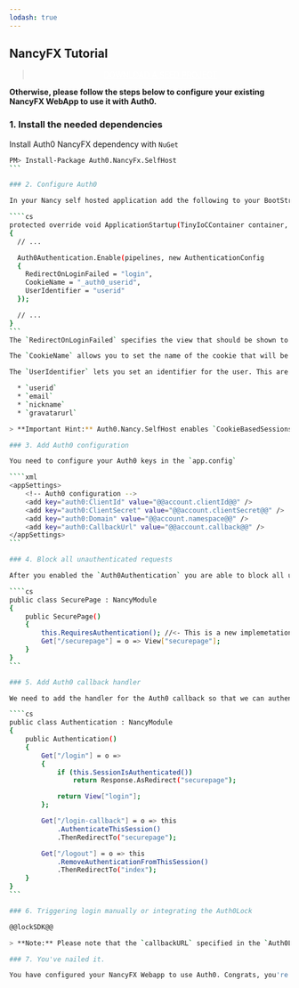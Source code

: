 ```yaml
---
lodash: true
---
```


## NancyFX Tutorial

<div class="package" style="text-align: center;">
  <blockquote>
    <a href="@@base_url@@/Auth0.NancyFx.SelfHost/master/create-package?path=sample&type=server@@account.clientParam@@" class="btn btn-lg btn-success btn-package" style="text-transform: uppercase; color: white">
      <span style="display: block">Download a Seed project</span>
    </a>
  </blockquote>
</div>

**Otherwise, please follow the steps below to configure your existing NancyFX WebApp to use it with Auth0.**

### 1. Install the needed dependencies

Install Auth0 NancyFX dependency with `NuGet`

````bash
PM> Install-Package Auth0.NancyFx.SelfHost
```

### 2. Configure Auth0

In your Nancy self hosted application add the following to your BootStrapper:

````cs
protected override void ApplicationStartup(TinyIoCContainer container, IPipelines pipelines)
{
  // ...

  Auth0Authentication.Enable(pipelines, new AuthenticationConfig
  {
    RedirectOnLoginFailed = "login",
    CookieName = "_auth0_userid",
    UserIdentifier = "userid"
  });

  // ...
}
```
The `RedirectOnLoginFailed` specifies the view that should be shown to an authenticated user when he tries to access a restricted view.

The `CookieName` allows you to set the name of the cookie that will be used to save the User information.

The `UserIdentifier` lets you set an identifier for the user. This are the fields that are available to use right now:

  * `userid`
  * `email`
  * `nickname`
  * `gravatarurl`

> **Important Hint:** Auth0.Nancy.SelfHost enables `CookieBasedSessions` setting in the background. If you use this setting in your app as well, you should switch it off.

### 3. Add Auth0 configuration

You need to configure your Auth0 keys in the `app.config`

````xml
<appSettings>
    <!-- Auth0 configuration -->
    <add key="auth0:ClientId" value="@@account.clientId@@" />
    <add key="auth0:ClientSecret" value="@@account.clientSecret@@" />
    <add key="auth0:Domain" value="@@account.namespace@@" />
    <add key="auth0:CallbackUrl" value="@@account.callback@@" />
</appSettings>
```

### 4. Block all unauthenticated requests

After you enabled the `Auth0Authentication` you are able to block all unauthenticated requests with the following code.

````cs
public class SecurePage : NancyModule
{
    public SecurePage()
    {
        this.RequiresAuthentication(); //<- This is a new implemetation of default extension
        Get["/securepage"] = o => View["securepage"];
    }
}
```

### 5. Add Auth0 callback handler

We need to add the handler for the Auth0 callback so that we can authenticate the user and get his information. We also need to add an endpoint to let users Login and Logout

````cs
public class Authentication : NancyModule
{
    public Authentication()
    {
        Get["/login"] = o =>
        {
            if (this.SessionIsAuthenticated())
                return Response.AsRedirect("securepage");

            return View["login"];
        };

        Get["/login-callback"] = o => this
            .AuthenticateThisSession()
            .ThenRedirectTo("securepage");

        Get["/logout"] = o => this
            .RemoveAuthenticationFromThisSession()
            .ThenRedirectTo("index");
    }
}
```

### 6. Triggering login manually or integrating the Auth0Lock

@@lockSDK@@

> **Note:** Please note that the `callbackURL` specified in the `Auth0Lock` constructor **must match** the one specified in the previous step

### 7. You've nailed it.

You have configured your NancyFX Webapp to use Auth0. Congrats, you're awesome!




